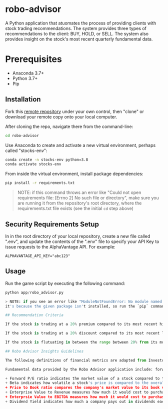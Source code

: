 # robo-advisor

A Python application that atuomates the process of providing clients with stock trading recommendations. The system provides three types of recommendations to the client: BUY, HOLD, or SELL. The system also provides insight on the stock's most recent quarterly fundamental data. 

# Prerequisites 

  + Anaconda 3.7+
  + Python 3.7+
  + Pip

## Installation

Fork this [remote repository](http://github.com/pk664/robo-advisor) under your own control, then "clone" or download your remote copy onto your local computer.

After cloning the repo, navigate there from the command-line:

```sh
cd robo-advisor
```

Use Anaconda to create and activate a new virtual environment, perhaps called "stocks-env":

```sh
conda create -n stocks-env python=3.8
conda activate stocks-env
```

From inside the virtual environment, install package dependencies:

```sh
pip install -r requirements.txt
```

> NOTE: if this command throws an error like "Could not open requirements file: [Errno 2] No such file or directory", make sure you are running it from the repository's root directory, where the requirements.txt file exists (see the initial `cd` step above)

## Security Requirements Setup 

In in the root directory of your local repository, create a new file called ".env", and update the contents of the ".env" file to specify your API Key to issue requests to the AlphaVantage API. For example: 

    ALPHAVANTAGE_API_KEY="abc123"


## Usage

Run the game script by executing the following command: 

```py
python app/robo_advisor.py

> NOTE: if you see an error like "ModuleNotFoundError: No module named '...'", 
it's because the given package isn't installed, so run the `pip` command above to ensure that package has been installed into the virtual environment.

## Recommendation Criteria 

If the stock is trading at a 20% premium compared to its most recent high, then the stock will be regarded a SELL. 

If the stock is trading at a 20% discount compared to its most recent low, then the stock will be regarded a BUY. 

If the stock is flutuating in between the range between 20% from its most recent low to 20% from its most recent high, then the stock will be regarded a HOLD. 

## Robo Advisor Insights Guidelines 

The following definitions of financial metrics are adapted from Investopedia. 

Fundamental data provided by the Robo Advisor application include: forward price to earnings ratio, beta, price to book ratio, enterprise value to revenue, enterprise value to EBITDA, and dividend yield. 

+ Forward P/E ratio indicates the market value of a stock compared to the companies future earnings. 
+ Beta indicates how volatile a stock's price is compared to the overall stock market. 
+ Price to Book ratio compares the company's market value to its book value, which represents the net assets of a company. 
+ Enterprise Value to Revenue measures how much it would cost to purchase a company's value in terms of its revenue. 
+ Enterprsie Value to EBITDA measures how much it would cost to purchase a company's value in terms of its earnings before interest, taxes, depreciation, and amortization. 
+ Dividend Yield indicates how much a company pays out in dividends each year relative to its stock price. 


